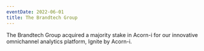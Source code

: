 ```yaml
---
eventDate: 2022-06-01
title: The Brandtech Group
---
```

The Brandtech Group acquired a majority stake in Acorn-i for our innovative omnichannel analytics platform, Ignite by Acorn-i.
